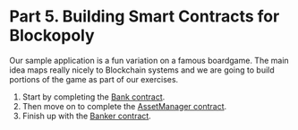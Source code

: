 # Part 5. Building Smart Contracts for Blockopoly

Our sample application is a fun variation on a famous boardgame. The
main idea maps really nicely to Blockchain systems and we are going to
build portions of the game as part of our exercises.

1. Start by completing the [Bank contract](3_Building_Blockopoly/BankContract/README.md).
2. Then move on to complete the [AssetManager contract](3_Building_Blockopoly/AssetManagerContract/README.md).
3. Finish up with the [Banker contract](3_Building_Blockopoly/BankerContract/README.md).
